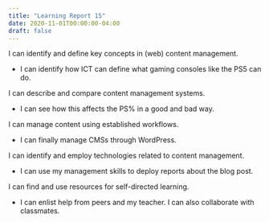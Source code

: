 ```yaml
---
title: "Learning Report 15"
date: 2020-11-01T00:00:00-04:00
draft: false
---
```


  I can identify and define key concepts in (web) content management.
   - I can identify how ICT can define what gaming consoles like the PS5 can do.
   
  I can describe and compare content management systems.
   - I can see how this affects the PS% in a good and bad way.
 
 I can manage content using established workflows.
   - I can finally manage CMSs through WordPress.
 
 I can identify and employ technologies related to content management.
   - I can use my management skills to deploy reports about the blog post.
 
 I can find and use resources for self-directed learning.
   - I can enlist help from peers and my teacher. I can also collaborate with classmates.
